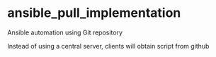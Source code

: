 # ansible_pull_implementation
Ansible automation using Git repository

Instead of using a central server, clients will obtain script from github